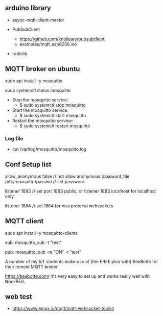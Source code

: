 


## arduino library 

- async-mqtt-client-master 

- PubSubClient
    - https://github.com/knolleary/pubsubclient
    - examples/mqtt_esp8266.ino

- radiolib


## MQTT broker on ubuntu 

sudo apt install -y mosquitto

sudo systemctl status mosquitto


- Stop the mosquitto service:
    - $ sudo systemctl stop mosquitto
- Start the mosquitto service:
    - $ sudo systemctl start mosquitto
- Restart the mosquitto service:
    - $ sudo systemctl restart mosquitto

###  Log file 
* cat /var/log/mosquitto/mosquitto.log

## Conf Setup list
allow_anonymous false  // not allow anonymous
password_file /etc/mosquitto/passwd // set password

listener 1883  // set port 1883 public, or listener 1883 localhost for localhost only

listener 1884 // set 1884 for wss
protocol websockets




## MQTT client 

sudo apt install -y mosquitto-clients

sub:
mosquitto_sub -t "test"

pub:
mosquitto_pub -m "ON" -t "test"

A number of my IoT students make use of (the FREE plan with) BeeBotte for their remote MQTT broker.

https://beebotte.com/
It's very easy to set up and works really well with Nod-RED.



## web test 
- https://www.emqx.io/mqtt/mqtt-websocket-toolkit